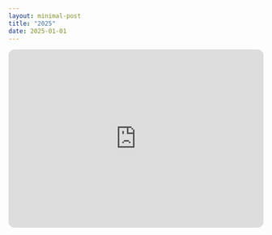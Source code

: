 ```yaml
---
layout: minimal-post
title: "2025"
date: 2025-01-01
---
```


<iframe style="border-radius:12px" src="https://open.spotify.com/embed/playlist/0dlDLNLpFkKvO2c0TSCx7p?utm_source=generator" width="100%" height="352" frameBorder="0" allowfullscreen="" allow="autoplay; clipboard-write; encrypted-media; fullscreen; picture-in-picture" loading="lazy"></iframe>